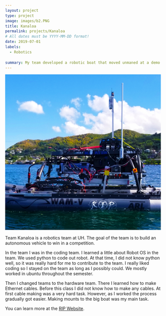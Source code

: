 ```yaml
---
layout: project
type: project
image: images/b2.PNG
title: Kanaloa
permalink: projects/Kanaloa
# All dates must be YYYY-MM-DD format!
date: 2019-07-01
labels:
  - Robotics
  
summary: My team developed a robotic boat that moved unmaned at a demo in Hawaii.
---
```


<div class="ui small rounded images">
  <img class="ui image" src="../images/b1.PNG">
  
</div>

Team Kanaloa is a robotics team at UH. The goal of the team is to build an autonomous vehicle to win in a competition. 

In the team I was in the coding team. I learned a little about Robot OS in the team. We used python to code out robot. At that time, I did not know python well, so it was really hard for me to contribute to the team. I really liked coding so I stayed on the team as long as I possibly could. We mostly worked in ubuntu throughout the semester. 

Then I changed teams to the hardware team. There I learned how to make Ethernet cables. Before this class I did not know how to make any cables. At first cable making was a very hard task. However, as I worked the process gradually got easier. Making mounts to the big boat was my main task.  



You can learn more at the [RIP Website](http://rip.eng.hawaii.edu/projects/team-kanaloa-ordnance-reef/).



